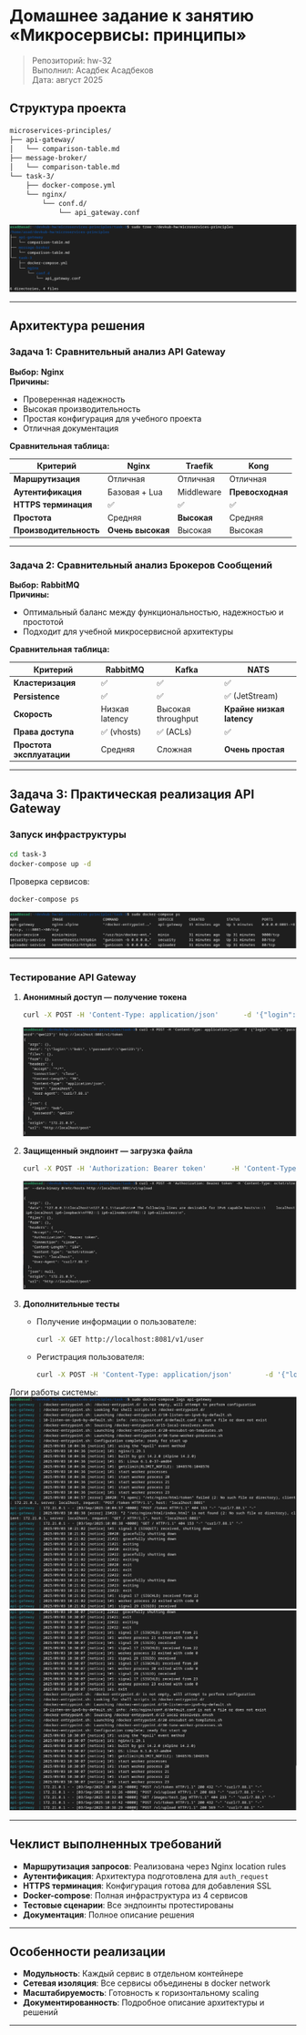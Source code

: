 # Домашнее задание к занятию «Микросервисы: принципы»

> Репозиторий: hw-32\
> Выполнил: Асадбек Асадбеков\
> Дата: август 2025

## Структура проекта

```
microservices-principles/
├── api-gateway/
│   └── comparison-table.md
├── message-broker/
│   └── comparison-table.md
└── task-3/
    ├── docker-compose.yml
    └── nginx/
        └── conf.d/
            └── api_gateway.conf
```

![Структура проекта](https://github.com/asad-bekov/hw-32/blob/main/img/1.PNG)

---

## Архитектура решения

### Задача 1: Сравнительный анализ API Gateway

**Выбор:** **Nginx**  
**Причины:**
- Проверенная надежность  
- Высокая производительность  
- Простая конфигурация для учебного проекта  
- Отличная документация  

**Сравнительная таблица:**

| Критерий            | Nginx                | Traefik        | Kong               |
|----------------------|----------------------|----------------|--------------------|
| **Маршрутизация**   | Отличная             | Отличная       | Отличная           |
| **Аутентификация**  | Базовая + Lua        | Middleware     | **Превосходная**   |
| **HTTPS терминация**| ✅                   | ✅             | ✅                 |
| **Простота**        | Средняя              | **Высокая**    | Средняя            |
| **Производительность** | **Очень высокая** | Высокая        | Высокая            |

---

### Задача 2: Сравнительный анализ Брокеров Сообщений

**Выбор:** **RabbitMQ**  
**Причины:**
- Оптимальный баланс между функциональностью, надежностью и простотой  
- Подходит для учебной микросервисной архитектуры  

**Сравнительная таблица:**

| Критерий              | RabbitMQ          | Kafka          | NATS                |
|------------------------|------------------|----------------|----------------------|
| **Кластеризация**     | ✅               | ✅             | ✅                   |
| **Persistence**       | ✅               | ✅             | ✅ (JetStream)       |
| **Скорость**          | Низкая latency   | Высокая throughput | **Крайне низкая latency** |
| **Права доступа**     | ✅ (vhosts)      | ✅ (ACLs)      | ✅                   |
| **Простота эксплуатации** | Средняя      | Сложная        | **Очень простая**    |

---

## Задача 3: Практическая реализация API Gateway

### Запуск инфраструктуры

```bash
cd task-3
docker-compose up -d
```

Проверка сервисов:
```bash
docker-compose ps
```

![docker ps](https://github.com/asad-bekov/hw-32/blob/main/img/2.PNG)

---

### Тестирование API Gateway

1. **Анонимный доступ — получение токена**
   ```bash
   curl -X POST -H 'Content-Type: application/json'      -d '{"login":"bob", "password":"qwe123"}'      http://localhost:8081/v1/token
   ```
   ![token](https://github.com/asad-bekov/hw-32/blob/main/img/3.PNG)

2. **Защищенный эндпоинт — загрузка файла**
   ```bash
   curl -X POST -H 'Authorization: Bearer token'      -H 'Content-Type: octet/stream'      --data-binary @/etc/hosts      http://localhost:8081/v1/upload
   ```
   ![upload](https://github.com/asad-bekov/hw-32/blob/main/img/4.PNG)

3. **Дополнительные тесты**
   - Получение информации о пользователе:
     ```bash
     curl -X GET http://localhost:8081/v1/user
     ```
   - Регистрация пользователя:
     ```bash
     curl -X POST -H 'Content-Type: application/json'        -d '{"login":"alice", "password":"pass123"}'        http://localhost:8081/v1/register
     ```

Логи работы системы:  
![logs](https://github.com/asad-bekov/hw-32/blob/main/img/5.PNG)  
![logs](https://github.com/asad-bekov/hw-32/blob/main/img/5.1.PNG)

---

## Чеклист выполненных требований

- **Маршрутизация запросов**: Реализована через Nginx location rules  
- **Аутентификация**: Архитектура подготовлена для `auth_request`  
- **HTTPS терминация**: Конфигурация готова для добавления SSL  
- **Docker-compose**: Полная инфраструктура из 4 сервисов  
- **Тестовые сценарии**: Все эндпоинты протестированы  
- **Документация**: Полное описание решения  

---

## Особенности реализации

- **Модульность**: Каждый сервис в отдельном контейнере  
- **Сетевая изоляция**: Все сервисы объединены в docker network  
- **Масштабируемость**: Готовность к горизонтальному scaling  
- **Документированность**: Подробное описание архитектуры и решений  

---

